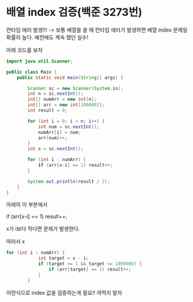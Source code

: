 배열 index 검증(백준 3273번)
==

런타임 에러 발생!!! -> 보통 배열을 쓸 때 런타임 에러가 발생하면 배열 index 문제일 확률이 높다.
예전에도 계속 했던 실수!

아래 코드를 보자

```java
import java.util.Scanner;

public class Main {
    public static void main(String[] args) {

        Scanner sc = new Scanner(System.in);
        int n = sc.nextInt();
        int[] numArr = new int[n];
        int[] arr = new int[1000001];
        int result = 0;

        for (int i = 0; i < n; i++) {
            int num = sc.nextInt();
            numArr[i] = num;
            arr[num]++;
        }
        int x = sc.nextInt();

        for (int i : numArr) {
            if (arr[x-i] == 1) result++;
        }

        System.out.println(result / 2);
    }
}
```

아래의 이 부분에서

if (arr[x-i] == 1) result++;

x가 i보다 작다면 문제가 발생한다.

따라서 x

```java
for (int i : numArr) {
            int target = x - i;
            if (target >= 1 && target <= 1000000) {
                if (arr[target] == 1) result++;
            }
        }
```

이런식으로 index 값을 검증하는게 필요!! 까먹지 말자